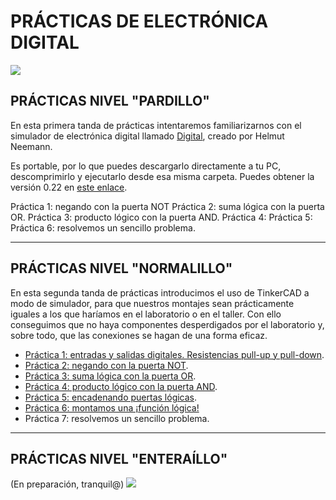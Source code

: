 # PRÁCTICAS DE ELECTRÓNICA DIGITAL
![](http://universitariosmagazine.com/site/images/easyblog_articles/468/EDIGI1.jpg)

## PRÁCTICAS NIVEL "PARDILLO"
En esta primera tanda de prácticas intentaremos familiarizarnos con el simulador de electrónica digital llamado [Digital](https://github.com/hneemann/Digital), creado por Helmut Neemann.


Es portable, por lo que puedes descargarlo directamente a tu PC, descomprimirlo y ejecutarlo desde esa misma carpeta. Puedes obtener la versión 0.22 en [este enlace](https://github.com/hneemann/Digital/releases/download/v0.22/Digital.zip).


Práctica 1: negando con la puerta NOT
Práctica 2: suma lógica con la puerta OR.
Práctica 3: producto lógico con la puerta AND.
Práctica 4:
Práctica 5:
Práctica 6: resolvemos un sencillo problema.

---



## PRÁCTICAS NIVEL "NORMALILLO"
En esta segunda tanda de prácticas introducimos el uso de TinkerCAD a modo de simulador, para que nuestros montajes sean prácticamente iguales a los que haríamos en el laboratorio o en el taller. Con ello conseguimos que no haya componentes desperdigados por el laboratorio y, sobre todo, que las conexiones se hagan de una forma eficaz.


- [Práctica 1: entradas y salidas digitales. Resistencias pull-up y pull-down](https://www.tinkercad.com/things/2R9DWOwfjOF).
- [Práctica 2: negando con la puerta NOT](https://www.tinkercad.com/things/i1h5K1Ge3kF).
- [Práctica 3: suma lógica con la puerta OR](https://www.tinkercad.com/things/3lCMxIsR8j2).
- [Práctica 4: producto lógico con la puerta AND](https://www.tinkercad.com/things/7PQov7gR0DS).
- [Práctica 5: encadenando puertas lógicas](https://www.tinkercad.com/things/cdIJVCazcBN).
- [Práctica 6: montamos una ¡función lógica!](https://www.tinkercad.com/things/4fJ3i9ZxRpB)
- Práctica 7: resolvemos un sencillo problema.

---


## PRÁCTICAS NIVEL "ENTERAÍLLO"
(En preparación, tranquil@)
![](https://es.wikipedia.org/wiki/Archivo:En_construccion.jpg)
